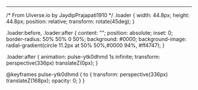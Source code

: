 


----------------------------------------------------------------------
<!-- From Uiverse.io by JaydipPrajapati1910  | location loader-->  
<div class="loader"></div>

/* From Uiverse.io by JaydipPrajapati1910 */ 
.loader {
  width: 44.8px;
  height: 44.8px;
  position: relative;
  transform: rotate(45deg);
}

.loader:before,
.loader:after {
  content: "";
  position: absolute;
  inset: 0;
  border-radius: 50% 50% 0 50%;
  background: #0000;
  background-image: radial-gradient(circle 11.2px at 50% 50%,#0000 94%, #ff4747);
}

.loader:after {
  animation: pulse-ytk0dhmd 1s infinite;
  transform: perspective(336px) translateZ(0px);
}

@keyframes pulse-ytk0dhmd {
  to {
    transform: perspective(336px) translateZ(168px);
    opacity: 0;
  }
}
  
